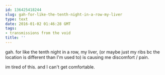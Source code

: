 ```yaml
---
id: 136425418244
slug: gah-for-like-the-tenth-night-in-a-row-my-liver
type: text
date: 2016-01-02 01:46:28 GMT
tags:
- transmissions from the void
title: ''
---
```

gah. for like the tenth night in a row, my liver, (or maybe just my ribs bc the location is different than I'm used to) is causing me discomfort / pain. 

im tired of this. and I can't get comfortable.